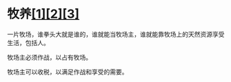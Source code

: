 # 牧养[[1]](./appendices/artificial-cowboy.md)[[2]](./appendices/interstellar-migration.md)[[3]](./appendices/message-of-the-day.md)

一片牧场，谁拳头大就是谁的，谁就能当牧场主，谁就能靠牧场上的天然资源享受生活，包括人。

牧场主必须作战，以占有牧场。

牧场主可以收税，以满足作战和享受的需要。
